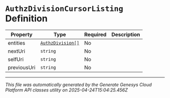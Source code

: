 # `AuthzDivisionCursorListing` Definition

| Property | Type | Required | Description |
|----------|------|----------|-------------|
| entities | [`AuthzDivision[]`](authzdivision-definition.md) | No |  |
| nextUri | `string` | No |  |
| selfUri | `string` | No |  |
| previousUri | `string` | No |  |

---

*This file was automatically generated by the Generate Genesys Cloud Platform API classes utility on 2025-04-24T15:04:25.456Z*